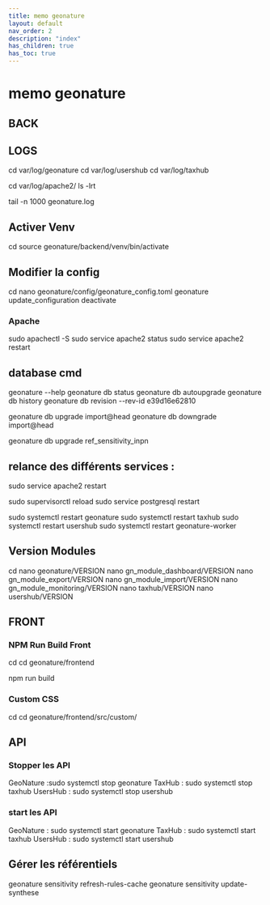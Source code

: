 ```yaml
---
title: memo geonature
layout: default
nav_order: 2
description: "index"
has_children: true
has_toc: true
---
```


# memo geonature

## BACK

## LOGS
cd var/log/geonature
cd var/log/usershub
cd var/log/taxhub

cd var/log/apache2/
ls -lrt

tail -n 1000 geonature.log

## Activer Venv 

cd
source geonature/backend/venv/bin/activate

## Modifier la config
cd 
nano geonature/config/geonature_config.toml
geonature update_configuration
deactivate

### Apache
sudo apachectl -S
sudo service apache2 status
sudo service apache2 restart

## database cmd

geonature --help
geonature db status
geonature db autoupgrade
geonature db history
geonature db revision --rev-id e39d16e62810 

geonature db upgrade import@head
geonature db downgrade import@head

geonature db upgrade ref_sensitivity_inpn

## relance des différents services :

sudo service apache2 restart


sudo supervisorctl reload
sudo service postgresql restart

sudo systemctl restart geonature
sudo systemctl restart taxhub
sudo systemctl restart usershub
sudo systemctl restart geonature-worker


## Version Modules

cd
nano geonature/VERSION
nano gn_module_dashboard/VERSION 
nano gn_module_export/VERSION 
nano gn_module_import/VERSION 
nano gn_module_monitoring/VERSION
nano taxhub/VERSION
nano usershub/VERSION

## FRONT
### NPM Run Build Front

cd
cd geonature/frontend

npm run build

### Custom CSS

cd
cd geonature/frontend/src/custom/

## API

### Stopper les API

GeoNature :sudo systemctl stop geonature
TaxHub : sudo systemctl stop taxhub
UsersHub : sudo systemctl stop usershub

### start les API

GeoNature : sudo systemctl start geonature
TaxHub : sudo systemctl start taxhub
UsersHub : sudo systemctl start usershub

## Gérer les référentiels

geonature sensitivity refresh-rules-cache
geonature sensitivity update-synthese